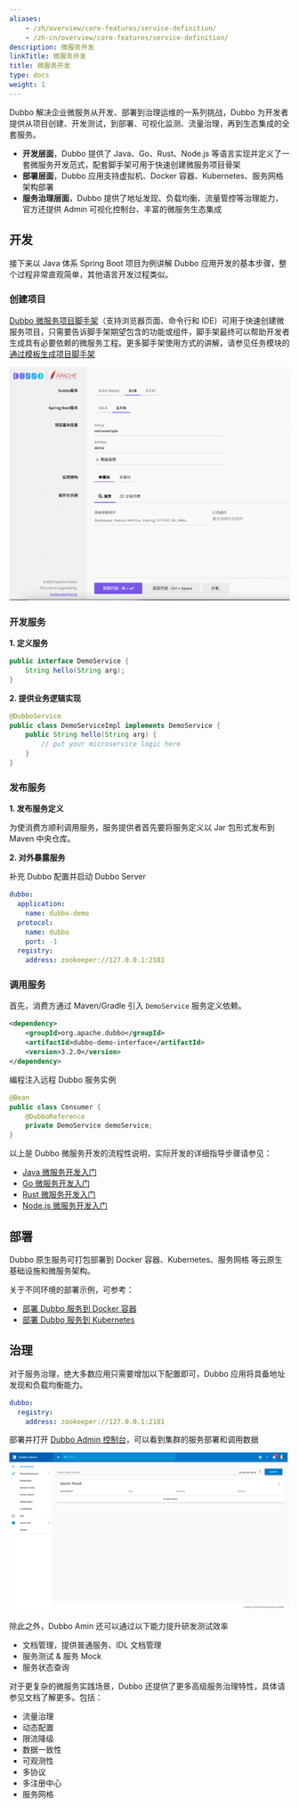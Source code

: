 ```yaml
---
aliases:
    - /zh/overview/core-features/service-definition/
    - /zh-cn/overview/core-features/service-definition/
description: 微服务开发
linkTitle: 微服务开发
title: 微服务开发
type: docs
weight: 1
---
```



Dubbo 解决企业微服务从开发、部署到治理运维的一系列挑战，Dubbo 为开发者提供从项目创建、开发测试，到部署、可视化监测、流量治理，再到生态集成的全套服务。
* **开发层面**，Dubbo 提供了 Java、Go、Rust、Node.js 等语言实现并定义了一套微服务开发范式，配套脚手架可用于快速创建微服务项目骨架
* **部署层面**，Dubbo 应用支持虚拟机、Docker 容器、Kubernetes、服务网格架构部署
* **服务治理层面**，Dubbo 提供了地址发现、负载均衡、流量管控等治理能力，官方还提供 Admin 可视化控制台、丰富的微服务生态集成

## 开发

接下来以 Java 体系 Spring Boot 项目为例讲解 Dubbo 应用开发的基本步骤，整个过程非常直观简单，其他语言开发过程类似。

### 创建项目
<a href="https://start.dubbo.apache.org/bootstrap.html" target="_blank">Dubbo 微服务项目脚手架</a>（支持浏览器页面、命令行和 IDE）可用于快速创建微服务项目，只需要告诉脚手架期望包含的功能或组件，脚手架最终可以帮助开发者生成具有必要依赖的微服务工程。更多脚手架使用方式的讲解，请参见任务模块的 [通过模板生成项目脚手架](../../tasks/develop/template/)

![脚手架示例图](/imgs/v3/advantages/initializer.png)

### 开发服务

**1. 定义服务**

```java
public interface DemoService {
    String hello(String arg);
}
```

**2. 提供业务逻辑实现**

```java
@DubboService
public class DemoServiceImpl implements DemoService {
    public String hello(String arg) {
        // put your microservice logic here
    }
}
```

### 发布服务
**1. 发布服务定义**

为使消费方顺利调用服务，服务提供者首先要将服务定义以 Jar 包形式发布到 Maven 中央仓库。

**2. 对外暴露服务**

补充 Dubbo 配置并启动 Dubbo Server

```yaml
dubbo:
  application:
    name: dubbo-demo
  protocol:
    name: dubbo
    port: -1
  registry:
    address: zookeeper://127.0.0.1:2181
```

### 调用服务

首先，消费方通过 Maven/Gradle 引入 `DemoService` 服务定义依赖。

```xml
<dependency>
    <groupId>org.apache.dubbo</groupId>
    <artifactId>dubbo-demo-interface</artifactId>
    <version>3.2.0</version>
</dependency>
```

编程注入远程 Dubbo 服务实例

```java
@Bean
public class Consumer {
    @DubboReference
    private DemoService demoService;
}
```

以上是 Dubbo 微服务开发的流程性说明，实际开发的详细指导步骤请参见：
* [Java 微服务开发入门](../../quickstart/java)
* [Go 微服务开发入门](../../quickstart/go)
* [Rust 微服务开发入门](../../quickstart/rust)
* [Node.js 微服务开发入门](https://github.com/apache/dubbo-js)

## 部署
Dubbo 原生服务可打包部署到 Docker 容器、Kubernetes、服务网格 等云原生基础设施和微服务架构。

关于不同环境的部署示例，可参考：
* [部署 Dubbo 服务到 Docker 容器](../../tasks/deploy/deploy-on-docker)
* [部署 Dubbo 服务到 Kubernetes](../../tasks/deploy/deploy-on-k8s-docker)

## 治理
对于服务治理，绝大多数应用只需要增加以下配置即可，Dubbo 应用将具备地址发现和负载均衡能力。

```yaml
dubbo:
  registry:
    address: zookeeper://127.0.0.1:2181
```

部署并打开 [Dubbo Admin 控制台](../../tasks/deploy)，可以看到集群的服务部署和调用数据

![Admin](/imgs/v3/what/admin.png)

除此之外，Dubbo Amin 还可以通过以下能力提升研发测试效率
* 文档管理，提供普通服务、IDL 文档管理
* 服务测试 & 服务 Mock
* 服务状态查询

对于更复杂的微服务实践场景，Dubbo 还提供了更多高级服务治理特性，具体请参见文档了解更多。包括：
* 流量治理
* 动态配置
* 限流降级
* 数据一致性
* 可观测性
* 多协议
* 多注册中心
* 服务网格
